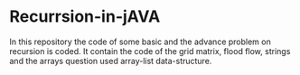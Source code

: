 # Recurrsion-in-jAVA
In this repository the code of some basic and the advance problem on recursion is coded. It contain the code of the grid matrix, flood flow, strings and the arrays question used array-list data-structure.
